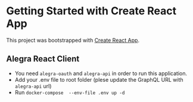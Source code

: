 # Getting Started with Create React App

This project was bootstrapped with [Create React App](https://github.com/facebook/create-react-app).

## Alegra React Client

- You need `alegra-oauth` and `alegra-api` in order to run this application.
- Add your .env file to root folder (plese update the GraphQL URL with `alegra-api` url)
- Run `docker-compose  --env-file .env up -d`

